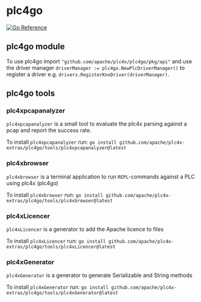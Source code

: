 <!--
  Licensed to the Apache Software Foundation (ASF) under one
  or more contributor license agreements.  See the NOTICE file
  distributed with this work for additional information
  regarding copyright ownership.  The ASF licenses this file
  to you under the Apache License, Version 2.0 (the
  "License"); you may not use this file except in compliance
  with the License.  You may obtain a copy of the License at

      https://www.apache.org/licenses/LICENSE-2.0

  Unless required by applicable law or agreed to in writing,
  software distributed under the License is distributed on an
  "AS IS" BASIS, WITHOUT WARRANTIES OR CONDITIONS OF ANY
  KIND, either express or implied.  See the License for the
  specific language governing permissions and limitations
  under the License.
  -->

# plc4go

[![Go Reference](https://pkg.go.dev/badge/github.com/apache/plc4x/plc4go.svg)](https://pkg.go.dev/github.com/apache/plc4x/plc4go)

## plc4go module

To use plc4go import `"github.com/apache/plc4x/plc4go/pkg/api"` and use the driver manager 
`driverManager := plc4go.NewPlcDriverManager()` to register a driver e.g. 
`drivers.RegisterKnxDriver(driverManager)`.

## plc4go tools

### plc4xpcapanalyzer

`plc4xpcapanalyzer` is a small tool to evaluate the plc4x parsing against a pcap and report the success rate.

To install `plc4xpcapanalyzer` run: 
`go install github.com/apache/plc4x-extras/plc4go/tools/plc4xpcapanalyzer@latest`

### plc4xbrowser

`plc4xbrowser` is a terminal application to run `REPL`-commands against a PLC using plc4x (plc4go)

To install `plc4xbrowser` run: 
`go install github.com/apache/plc4x-extras/plc4go/tools/plc4xbrowser@latest`

### plc4xLicencer

`plc4xLicencer` is a generator to add the Apache licence to files

To install `plc4xLicencer` run: 
`go install github.com/apache/plc4x-extras/plc4go/tools/plc4xLicencer@latest`

### plc4xGenerator

`plc4xGenerator` is a generator to generate Serializable and String methods

To install `plc4xGenerator` run: 
`go install github.com/apache/plc4x-extras/plc4go/tools/plc4xGenerator@latest`
